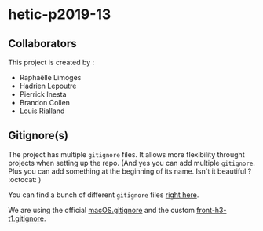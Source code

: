 # hetic-p2019-13

## Collaborators

This project is created by :

- Raphaëlle Limoges
- Hadrien Lepoutre
- Pierrick Inesta
- Brandon Collen
- Louis Rialland

## Gitignore(s)

The project has multiple `gitignore` files. It allows more flexibility throught projects when setting up the repo. (And yes you can add multiple `gitignore`. Plus you can add something at the beginning of its name. Isn't it beautiful ? :octocat: )

You can find a bunch of different `gitignore` files [right here](https://github.com/github/gitignore).

We are using the official [macOS.gitignore](https://github.com/github/gitignore/blob/master/Global/macOS.gitignore) and the custom [front-h3-t1.gitignore](https://github.com/H-L/hetic-p2019-17/blob/master/front-h3-t1.gitignore).
